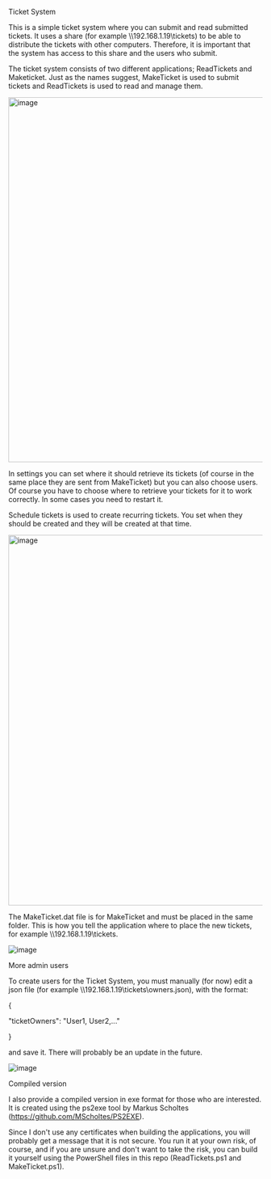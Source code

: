 Ticket System

This is a simple ticket system where you can submit and read submitted tickets. It uses a share (for example \\\192.168.1.19\tickets) to be able to distribute the tickets with other computers. Therefore, it is important that the system has access to this share and the users who submit.

The ticket system consists of two different applications; ReadTickets and Maketicket. Just as the names suggest, MakeTicket is used to submit tickets and ReadTickets is used to read and manage them.


<img width="1571" height="722" alt="image" src="https://github.com/user-attachments/assets/ec7b9301-edb3-46b2-8032-114daef3f3cb" />



In settings you can set where it should retrieve its tickets (of course in the same place they are sent from MakeTicket) but you can also choose users. Of course you have to choose where to retrieve your tickets for it to work correctly. In some cases you need to restart it.

Schedule tickets is used to create recurring tickets. You set when they should be created and they will be created at that time.

<img width="1106" height="733" alt="image" src="https://github.com/user-attachments/assets/e35567d8-ed44-4fcb-883e-7cade29aa719" />



The MakeTicket.dat file is for MakeTicket and must be placed in the same folder. This is how you tell the application where to place the new tickets, for example \\\192.168.1.19\tickets.

![image](https://github.com/user-attachments/assets/e4f0a409-653c-455f-9231-a7772528bb49)

More admin users

To create users for the Ticket System, you must manually (for now) edit a json file (for example \\\192.168.1.19\tickets\owners.json), with the format:

{

"ticketOwners": "User1, User2,..."

}

and save it. There will probably be an update in the future.

![image](https://github.com/user-attachments/assets/54743df9-6d17-4a68-ad8a-10e82265ed5e)



Compiled version

I also provide a compiled version in exe format for those who are interested. It is created using the ps2exe tool by Markus Scholtes (https://github.com/MScholtes/PS2EXE). 

Since I don't use any certificates when building the applications, you will probably get a message that it is not secure. You run it at your own risk, of course, and if you are unsure and don't want to take the risk, you can build it yourself using the PowerShell files in this repo (ReadTickets.ps1 and MakeTicket.ps1).

